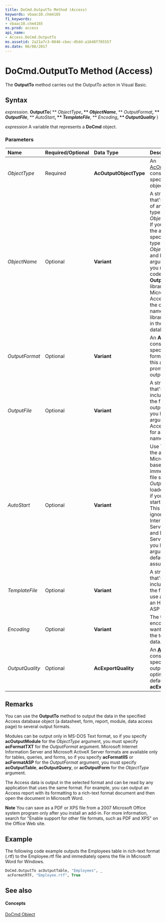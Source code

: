 ```yaml
---
title: DoCmd.OutputTo Method (Access)
keywords: vbaac10.chm4165
f1_keywords:
- vbaac10.chm4165
ms.prod: access
api_name:
- Access.DoCmd.OutputTo
ms.assetid: 2a21a7c3-0846-cbec-d5dd-a1648f705557
ms.date: 06/08/2017
---
```



# DoCmd.OutputTo Method (Access)

The **OutputTo** method carries out the OutputTo action in Visual Basic.


## Syntax

 _expression_. **OutputTo**( ** _ObjectType_**, ** _ObjectName_**, ** _OutputFormat_**, ** _OutputFile_**, ** _AutoStart_**, ** _TemplateFile_**, ** _Encoding_**, ** _OutputQuality_** )

 _expression_ A variable that represents a **DoCmd** object.


### Parameters



|**Name**|**Required/Optional**|**Data Type**|**Description**|
|:-----|:-----|:-----|:-----|
| _ObjectType_|Required|**AcOutputObjectType**|An [AcOutputObjectType](acoutputobjecttype-enumeration-access.md) constant that specifies the type of object to output.|
| _ObjectName_|Optional|**Variant**|A string expression that's the valid name of an object of the type selected by the  _ObjectType_ argument. If you want to output the active object, specify the object's type for the _ObjectType_ argument and leave this argument blank. If you run Visual Basic code containing the **OutputTo** method in a library database, Microsoft Office Access searches for the object with this name, first in the library database, then in the current database.|
| _OutputFormat_|Optional|**Variant**|An **AcFormat** constant that specifies the output format. If you omit this argument, Access prompts you for the output format.|
| _OutputFile_|Optional|**Variant**|A string expression that's the full name, including the path, of the file you want to output the object to. If you leave this argument blank, Access prompts you for an output file name.|
| _AutoStart_|Optional|**Variant**|Use **True** (?1) to start the appropriate Microsoft Windows?based application immediately, with the file specified by the _OutputFile_ argument loaded. Use **False** (0) if you don't want to start the application. This argument is ignored for Microsoft Internet Information Server (.htx, .idc) files and Microsoft ActiveX Server (*.asp) files. If you leave this argument blank, the default ( **False** ) is assumed.|
| _TemplateFile_|Optional|**Variant**|A string expression that's the full name, including the path, of the file you want to use as a template for an HTML, HTX, or ASP file.|
| _Encoding_|Optional|**Variant**|The type of character encoding format you want used to output the text or HTML data. |
| _OutputQuality_|Optional|**AcExportQuality**|An **[AcExportQuality](acexportquality-enumeration-access.md)** constant that specifies the type of output device to optimize for. The default value is **acExportQualityPrint**.|

## Remarks

You can use the **OutputTo** method to output the data in the specified Access database object (a datasheet, form, report, module, data access page) to several output formats.

Modules can be output only in MS-DOS Text format, so if you specify **acOutputModule** for the _ObjectType_ argument, you must specify **acFormatTXT** for the _OutputFormat_ argument. Microsoft Internet Information Server and Microsoft ActiveX Server formats are available only for tables, queries, and forms, so if you specify **acFormatIIS** or **acFormatASP** for the _OutputFormat_ argument, you must specify **acOutputTable**, **acOutputQuery**, or **acOutputForm** for the _ObjectType_ argument.

The Access data is output in the selected format and can be read by any application that uses the same format. For example, you can output an Access report with its formatting to a rich-text format document and then open the document in Microsoft Word.


 **Note**  You can save as a PDF or XPS file from a 2007 Microsoft Office system program only after you install an add-in. For more information, search for "Enable support for other file formats, such as PDF and XPS" on the Office Web site.


## Example

The following code example outputs the Employees table in rich-text format (.rtf) to the Employee.rtf file and immediately opens the file in Microsoft Word for Windows.


```vb
DoCmd.OutputTo acOutputTable, "Employees", _ 
 acFormatRTF, "Employee.rtf", True
```


## See also


#### Concepts


[DoCmd Object](docmd-object-access.md)

